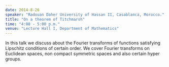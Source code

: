 ```yaml
---
date: 2014-8-26
speaker: "Radouan Daher University of Hassan II, Casablanca, Morocco."
title: "On a theorem of Titchmarsh"
time: "4:00 - 5:00 p.m." 
venue: "Lecture Hall I, Department of Mathematics"
---
```

In this talk we discuss about the Fourier transforms of functions satisfying Lipschitz conditions of certain order. We cover Fourier transforms on Euclidean spaces, non compact symmetric spaces and also certain hyper groups.
